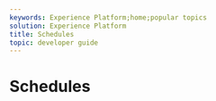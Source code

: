 ```yaml
---
keywords: Experience Platform;home;popular topics
solution: Experience Platform
title: Schedules
topic: developer guide
---
```


# Schedules